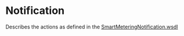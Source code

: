 <!--
SPDX-FileCopyrightText: Contributors to the Documentation project

SPDX-License-Identifier: Apache-2.0
-->

# Notification

Describes the actions as defined in the [SmartMeteringNotification.wsdl](https://github.com/OSGP/open-smart-grid-platform/blob/development/osgp/shared/osgp-ws-smartmetering/src/main/resources/SmartMeteringNotification.wsdl)

